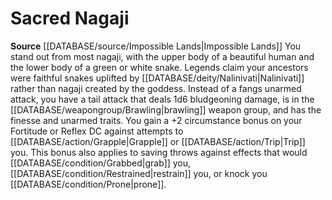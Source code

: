 ﻿---
id: '217'
name: Sacred Nagaji
rarity: Common
rus_type_level: null
source: '[[DATABASE/source/Impossible Lands|Impossible Lands]]'
trait: null
type: Heritage

---
# Sacred Nagaji

**Source** [[DATABASE/source/Impossible Lands|Impossible Lands]]
You stand out from most nagaji, with the upper body of a beautiful human and the lower body of a green or white snake. Legends claim your ancestors were faithful snakes uplifted by [[DATABASE/deity/Nalinivati|Nalinivati]] rather than nagaji created by the goddess. Instead of a fangs unarmed attack, you have a tail attack that deals 1d6 bludgeoning damage, is in the [[DATABASE/weapongroup/Brawling|brawling]] weapon group, and has the finesse and unarmed traits. You gain a +2 circumstance bonus on your Fortitude or Reflex DC against attempts to [[DATABASE/action/Grapple|Grapple]] or [[DATABASE/action/Trip|Trip]] you. This bonus also applies to saving throws against effects that would [[DATABASE/condition/Grabbed|grab]] you, [[DATABASE/condition/Restrained|restrain]] you, or knock you [[DATABASE/condition/Prone|prone]].